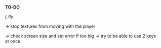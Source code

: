 **TO-DO**

*Lilly*

<!-- -> convert floor and ceiling color (rgb) to actual color -->
-> stop textures from moving with the player
<!-- -> check Error messages to start with "ERROR\n" and then having a description -->
<!-- -> check minimapsize always being the same size, no matter the mapsize -->
-> check screen size and set error if too big
-> try to be able to use 2 keys at once

